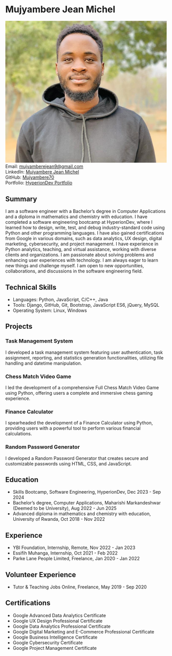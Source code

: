 # Mujyambere Jean Michel
![Profile Picture](https://github.com/Mujyambere70/Mujyambere70/blob/main/IMG-20240111-WA0023_1.jpg)
Email: mujyamberejean9@gmail.com   
LinkedIn: [Mujyambere Jean Michel](https://www.linkedin.com/in/mujyambere-jean-michel-a78913206/)   
GitHub: [Mujyambere70](https://github.com/Mujyambere70)  
Portfolio: [HyperionDev Portfolio](https://www.hyperiondev.com/portfolio/MJ23120010683/)
 
## Summary
I am a software engineer with a Bachelor’s degree in Computer Applications and a diploma in mathematics and chemistry with education. I have completed a software engineering bootcamp at HyperionDev, where I learned how to design, write, test, and debug industry-standard code using Python and other programming languages. I have also gained certifications from Google in various domains, such as data analytics, UX design, digital marketing, cybersecurity, and project management. I have experience in Python analytics, teaching, and virtual assistance, working with diverse clients and organizations. I am passionate about solving problems and enhancing user experiences with technology. I am always eager to learn new things and challenge myself. I am open to new opportunities, collaborations, and discussions in the software engineering field.

## Technical Skills
- Languages: Python, JavaScript, C/C++, Java
- Tools: Django, GitHub, Git, Bootstrap, JavaScript ES6, jQuery, MySQL
- Operating System: Linux, Windows

## Projects
### Task Management System
I developed a task management system featuring user authentication, task assignment, reporting, and statistics generation functionalities, utilizing file handling and datetime manipulation.

### Chess Match Video Game
I led the development of a comprehensive Full Chess Match Video Game using Python, offering users a complete and immersive chess gaming experience.

### Finance Calculator
I spearheaded the development of a Finance Calculator using Python, providing users with a powerful tool to perform various financial calculations.

### Random Password Generator
I developed a Random Password Generator that creates secure and customizable passwords using HTML, CSS, and JavaScript.

## Education
- Skills Bootcamp, Software Engineering, HyperionDev, Dec 2023 - Sep 2024
- Bachelor’s degree, Computer Applications, Maharishi Markandeshwar (Deemed to be University), Aug 2022 - Jun 2025
- Advanced diploma in mathematics and chemistry with education, University of Rwanda, Oct 2018 - Nov 2022

## Experience
- YBI Foundation, Internship, Remote, Nov 2022 - Jan 2023
- Essifih Muhanga, Internship, Oct 2021 - Feb 2022
- Parke Lane People Limited, Freelance, Jan 2020 - Jan 2022

## Volunteer Experience
- Tutor & Teaching Jobs Online, Freelance, May 2019 - Sep 2020

## Certifications
- Google Advanced Data Analytics Certificate
- Google UX Design Professional Certificate
- Google Data Analytics Professional Certificate
- Google Digital Marketing and E-Commerce Professional Certificate
- Google Business Intelligence Certificate
- Google Cybersecurity Certificate
- Google Project Management Certificate
